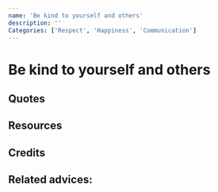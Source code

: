 ```yaml
---
name: 'Be kind to yourself and others'
description: ''
Categories: ['Respect', 'Happiness', 'Communication']
---
```

# Be kind to yourself and others


## Quotes

## Resources

## Credits

## Related advices:
